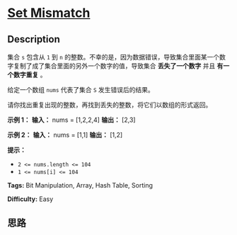 # [Set Mismatch][title]

## Description

集合 `s` 包含从 `1` 到 `n` 的整数。不幸的是，因为数据错误，导致集合里面某一个数字复制了成了集合里面的另外一个数字的值，导致集合
**丢失了一个数字** 并且 **有一个数字重复** 。

给定一个数组 `nums` 代表了集合 `S` 发生错误后的结果。

请你找出重复出现的整数，再找到丢失的整数，将它们以数组的形式返回。

**示例 1：**
            **输入：** nums = [1,2,2,4]    **输出：** [2,3]    

**示例 2：**
            **输入：** nums = [1,1]    **输出：** [1,2]    

**提示：**

  * `2 <= nums.length <= 104`
  * `1 <= nums[i] <= 104`


**Tags:** Bit Manipulation, Array, Hash Table, Sorting

**Difficulty:** Easy

## 思路

[title]: https://leetcode-cn.com/problems/set-mismatch
